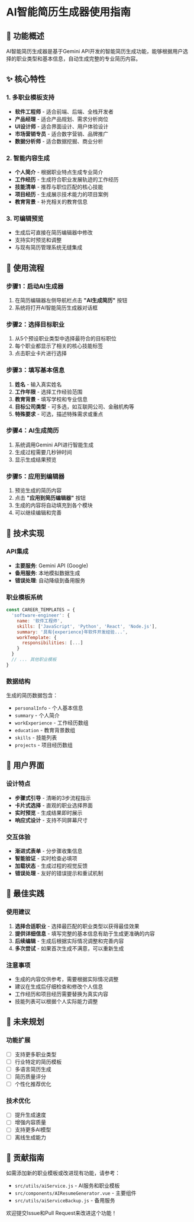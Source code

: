 # AI智能简历生成器使用指南

## 🎯 功能概述

AI智能简历生成器是基于Gemini API开发的智能简历生成功能，能够根据用户选择的职业类型和基本信息，自动生成完整的专业简历内容。

## ✨ 核心特性

### 1. 多职业模板支持
- **软件工程师** - 适合前端、后端、全栈开发者
- **产品经理** - 适合产品规划、需求分析岗位
- **UI设计师** - 适合界面设计、用户体验设计
- **市场营销专员** - 适合数字营销、品牌推广
- **数据分析师** - 适合数据挖掘、商业分析

### 2. 智能内容生成
- **个人简介** - 根据职业特点生成专业简介
- **工作经历** - 生成符合职业发展轨迹的工作经历
- **技能清单** - 推荐与职位匹配的核心技能
- **项目经历** - 生成展示技术能力的项目案例
- **教育背景** - 补充相关的教育信息

### 3. 可编辑预览
- 生成后可直接在简历编辑器中修改
- 支持实时预览和调整
- 与现有简历管理系统无缝集成

## 🚀 使用流程

### 步骤1：启动AI生成器
1. 在简历编辑器左侧导航栏点击 **"AI生成简历"** 按钮
2. 系统将打开AI智能简历生成器对话框

### 步骤2：选择目标职业
1. 从5个预设职业类型中选择最符合的目标职位
2. 每个职业都显示了相关的核心技能标签
3. 点击职业卡片进行选择

### 步骤3：填写基本信息
1. **姓名** - 输入真实姓名
2. **工作年限** - 选择工作经验范围
3. **教育背景** - 填写学校和专业信息
4. **目标公司类型** - 可多选，如互联网公司、金融机构等
5. **特殊要求** - 可选，描述特殊需求或重点

### 步骤4：AI生成简历
1. 系统调用Gemini API进行智能生成
2. 生成过程需要几秒钟时间
3. 显示生成结果预览

### 步骤5：应用到编辑器
1. 预览生成的简历内容
2. 点击 **"应用到简历编辑器"** 按钮
3. 生成的内容将自动填充到各个模块
4. 可以继续编辑和完善

## 🔧 技术实现

### API集成
- **主要服务**: Gemini API (Google)
- **备用服务**: 本地模拟数据生成
- **错误处理**: 自动降级到备用服务

### 职业模板系统
```javascript
const CAREER_TEMPLATES = {
  'software-engineer': {
    name: '软件工程师',
    skills: ['JavaScript', 'Python', 'React', 'Node.js'],
    summary: '具有{experience}年软件开发经验...',
    workTemplate: {
      responsibilities: [...]
    }
  }
  // ... 其他职业模板
}
```

### 数据结构
生成的简历数据包含：
- `personalInfo` - 个人基本信息
- `summary` - 个人简介
- `workExperience` - 工作经历数组
- `education` - 教育背景数组
- `skills` - 技能列表
- `projects` - 项目经历数组

## 🎨 用户界面

### 设计特点
- **步骤式引导** - 清晰的3步流程指示
- **卡片式选择** - 直观的职业选择界面
- **实时预览** - 生成结果即时展示
- **响应式设计** - 支持不同屏幕尺寸

### 交互体验
- **渐进式表单** - 分步骤收集信息
- **智能验证** - 实时检查必填项
- **加载状态** - 生成过程的视觉反馈
- **错误处理** - 友好的错误提示和重试机制

## 📝 最佳实践

### 使用建议
1. **选择合适职业** - 选择最匹配的职业类型以获得最佳效果
2. **提供详细信息** - 填写完整的基本信息有助于生成更准确的内容
3. **后续编辑** - 生成后根据实际情况调整和完善内容
4. **多次尝试** - 如果首次生成不满意，可以重新生成

### 注意事项
- 生成的内容仅供参考，需要根据实际情况调整
- 建议在生成后仔细检查和修改个人信息
- 工作经历和项目经历需要替换为真实内容
- 技能列表可以根据个人实际能力调整

## 🔮 未来规划

### 功能扩展
- [ ] 支持更多职业类型
- [ ] 行业特定的简历模板
- [ ] 多语言简历生成
- [ ] 简历质量评分
- [ ] 个性化推荐优化

### 技术优化
- [ ] 提升生成速度
- [ ] 增强内容质量
- [ ] 支持更多AI模型
- [ ] 离线生成能力

## 🤝 贡献指南

如需添加新的职业模板或改进现有功能，请参考：
- `src/utils/aiService.js` - AI服务和职业模板
- `src/components/AIResumeGenerator.vue` - 主要组件
- `src/utils/aiServiceBackup.js` - 备用服务

欢迎提交Issue和Pull Request来改进这个功能！
